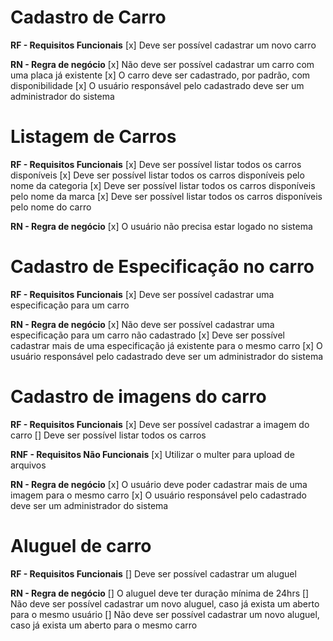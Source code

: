 # Cadastro de Carro

**RF - Requisitos Funcionais**
[x] Deve ser possível cadastrar um novo carro

**RN - Regra de negócio**
[x] Não deve ser possível cadastrar um carro com uma placa já existente
[x] O carro deve ser cadastrado, por padrão, com disponibilidade
[x] O usuário responsável pelo cadastrado deve ser um administrador do sistema

# Listagem de Carros

**RF - Requisitos Funcionais**
[x] Deve ser possível listar todos os carros disponíveis
[x] Deve ser possível listar todos os carros disponíveis pelo nome da categoria
[x] Deve ser possível listar todos os carros disponíveis pelo nome da marca
[x] Deve ser possível listar todos os carros disponíveis pelo nome do carro

**RN - Regra de negócio**
[x] O usuário não precisa estar logado no sistema

# Cadastro de Especificação no carro

**RF - Requisitos Funcionais**
[x] Deve ser possível cadastrar uma especificação para um carro

**RN - Regra de negócio**
[x] Não deve ser possível cadastrar uma especificação para um carro não cadastrado
[x] Deve ser possível cadastrar mais de uma especificação já existente para o mesmo carro
[x] O usuário responsável pelo cadastrado deve ser um administrador do sistema

# Cadastro de imagens do carro

**RF - Requisitos Funcionais**
[x] Deve ser possível cadastrar a imagem do carro
[] Deve ser possível listar todos os carros

**RNF - Requisitos Não Funcionais**
[x] Utilizar o multer para upload de arquivos

**RN - Regra de negócio**
[x] O usuário deve poder cadastrar mais de uma imagem para o mesmo carro
[x] O usuário responsável pelo cadastrado deve ser um administrador do sistema

# Aluguel de carro

**RF - Requisitos Funcionais**
[] Deve ser possível cadastrar um aluguel

**RN - Regra de negócio**
[] O aluguel deve ter duração mínima de 24hrs
[] Não deve ser possível cadastrar um novo aluguel, caso já exista um aberto para o mesmo usuário
[] Não deve ser possível cadastrar um novo aluguel, caso já exista um aberto para o mesmo carro
